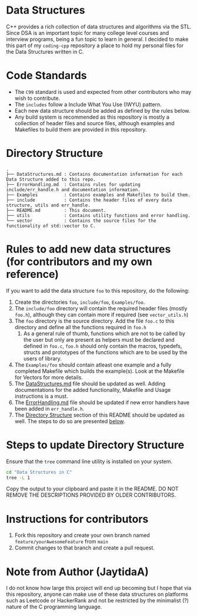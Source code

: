 # Data Structures
C++ provides a rich collection of data structures and algorithms via the STL. Since DSA is an important topic for many college level courses and interview programs, being a fun topic to learn in general. I decided to make this part of my `coding-cpp` repository a place to hold my personal files for the Data Structures written in C.

# Code Standards
* The `C99` standard is used and expected from other contributors who may wish to contribute.
* The `includes` follow a Include What You Use (IWYU) pattern.
* Each new data structure should be added as defined by the rules below.
* Any build system is recommended as this repository is mostly a collection of header files and source files, although examples and Makefiles to build them are provided in this repository.

# Directory Structure
```
.
├── DataStructures.md : Contains documentation information for each Data Structure added to this repo.
├── ErrorHandling.md  : Contains rules for updating include/err_handle.h and documentation information.
├── Examples          : Contains examples and Makefiles to build them.
├── include           : Contains the header files of every data structure, utils and err_handle.
├── README.md         : This document.
├── utils             : Contains utility functions and error handling.
└── vector            : Contains the source files for the functionality of std::vector to C.
```

# Rules to add new data structures (for contributors and my own reference)
If you want to add the data structure `foo` to this repository, do the following:
1. Create the directories `foo`, `include/foo`, `Examples/foo`.
2. The `include/foo` directory will contain the required header files (mostly `foo.h`), although they can contain more if required (see `vector_utils.h`)
3. The `foo` directory is the source directory. Add the file `foo.c` to this directory and define all the functions required in `foo.h`
    1. As a general rule of thumb, functions which are not to be called by the user but only are present as helpers must be declared and defined in `foo.c`, `foo.h` should only contain the macros, typedefs, structs and prototypes of the functions which are to be used by the users of library.
4. The `Examples/foo` should contain atleast one example and a fully completed Makefile which builds the example(s). Look at the Makefile for Vectors for more details.
5. The [DataStructures.md](https://github.com/JaytidaA/coding-cpp/Data%20Structures%20in%20C/tree/main/DataStructures.md) file should be updated as well. Adding documentations for the added functionality, Makefile and Usage instructions is a must.
6. The [ErrorHandling.md](https://github.com/JaytidaA/coding-cpp/Data%20Structures%20in%20C/tree/main/ErrorHandling.md) file should be updated if new error handlers have been added in `err_handle.h`.
7. The [Directory Structure](https://github.com/JaytidaA/coding-cpp/tree/main/Data%20Structures%20in%20C#directory-structure) section of this README should be updated as well. The steps to do so are presented [below](https://github.com/JaytidaA/coding-cpp/tree/main/Data%20Structures%20in%20C#steps-to-update-directory-structure).

# Steps to update Directory Structure
Ensure that the `tree` command line utility is installed on your system.
```sh
cd "Data Structures in C"
tree -L 1
```
Copy the output to your clipboard and paste it in the README. DO NOT REMOVE THE DESCRIPTIONS PROVIDED BY OLDER CONTRIBUTORS.

# Instructions for contributors
1. Fork this repository and create your own branch named `feature/yourAwesomeFeature` from `main`
2. Commit changes to that branch and create a pull request.

# Note from Author (JaytidaA)
I do not know how large this project will end up becoming but I hope that via this repository, anyone can make use of these data structures on platforms such as Leetcode or HackerRank and not be restricted by the minimalist (?) nature of the C programming language.

